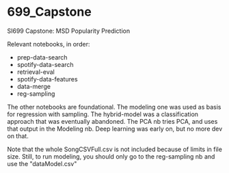 # 699_Capstone
SI699 Capstone: MSD Popularity Prediction

Relevant notebooks, in order:
- prep-data-search
- spotify-data-search
- retrieval-eval
- spotify-data-features
- data-merge
- reg-sampling

The other notebooks are foundational. The modeling one was used as basis for regression with sampling. The hybrid-model was a classification approach that was eventually abandoned. The PCA nb tries PCA, and uses that output in the Modeling nb. Deep learning was early on, but no more dev on that.

Note that the whole SongCSVFull.csv is not included because of limits in file size. Still, to run modeling, you should only go to the reg-sampling nb and use the "dataModel.csv"
